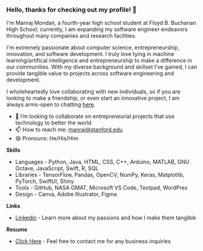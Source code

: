 ### Hello, thanks for checking out my profile! 👋

I'm Manraj Mondair, a fourth-year high school student at Floyd B. Buchanan High School; currently, I am expanding my software engineer endeavors throughout many companies and research facilities.

I'm extremely passionate about computer science, entrepreneurship, innovation, and software development. I truly love tying in machine learning/artifical intelligence and entrepreneurship to make a difference in our communities. With my diverse background and skillset I've gained, I can provide tangible value to projects across software engineering and development.

I wholeheartedly love collaborating with new individuals, so if you are looking to make a friendship, or even start an innovative project, I am always arms-open to chatting [here](https://calendly.com/manraj-mondair/30min).

- 🤝 I’m looking to collaborate on entrepreneurial projects that use technology to better the world
- 📫 How to reach me: manraj@stanford.edu
- 😄 Pronouns: He/His/Him

**Skills**
- Languages - Python, Java, HTML, CSS, C++, Arduino, MATLAB, GNU Octave, JavaScript, Swift, R, SQL
- Libraries - TensorFlow, Pandas, OpenCV, NumPy, Keras, Matplotlib, PyTorch, SwiftUI, Shiny
- Tools - GitHub, NASA GMAT, Microsoft VS Code, Textpad, WordPres
- Design - Canva, Adobe Illustrator, Figma

**Links**
- [Linkedin](https://www.linkedin.com/in/manrajmondair/) - Learn more about my passions and how I make them tangible

**Resume**
- [Click Here](https://drive.google.com/file/d/1yeTK379wrN1lLrqC7seLpQLqT-xarB11/view?usp=sharing) - Feel free to contact me for any business inquiries
